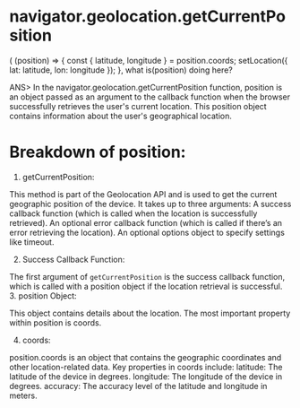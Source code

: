 # navigator.geolocation.getCurrentPosition
  ( (position) => {
          const { latitude, longitude } = position.coords;
          setLocation({ lat: latitude, lon: longitude });
        }, what is(position) doing here?



ANS> In the navigator.geolocation.getCurrentPosition function, position is an object passed as an argument to the callback function when the browser successfully retrieves the user's current location. This position object contains information about the user's geographical location.

# Breakdown of position:
1. getCurrentPosition:

This method is part of the Geolocation API and is used to get the current geographic position of the device.
It takes up to three arguments:
A success callback function (which is called when the location is successfully retrieved).
An optional error callback function (which is called if there’s an error retrieving the location).
An optional options object to specify settings like timeout.

2. Success Callback Function:

The first argument of `getCurrentPosition` is the success callback function, which is called with a position object if the location retrieval is successful.
3. position Object:

This object contains details about the location. The most important property within position is coords.

4. coords:

position.coords is an object that contains the geographic coordinates and other location-related data.
Key properties in coords include:
latitude: The latitude of the device in degrees.
longitude: The longitude of the device in degrees.
accuracy: The accuracy level of the latitude and longitude in meters.